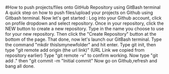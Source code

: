 #How to push projects/files onto GitHub Repository using GitBash terminal
A quick step on how to push files/upload your projects on Github using Gitbash terminal. Now let's get started :
Log into your Github account, click on profile dropdown and select repository.
Once in your repository, click the NEW button to create a new repository.
Type in the name you choose to use for your new repository.
Then click the "Create Repository" button at the bottom of the page.
That done, now let's launch our GitBash terminal.
Type the command "mkdir thisIsmynewfolder" and hit enter.
Type git init, then type "git remote add origin (the url link)" (URL Link we copied from repository earlier)
Type "git remote -v" to confirm working.
Now type "git add ." then "git commit -m "Initial commit"
Now go on Github,refresh and bang all done.
